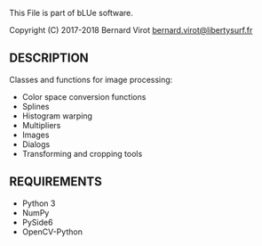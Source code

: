 This File is part of bLUe software.

Copyright (C) 2017-2018 Bernard Virot <bernard.virot@libertysurf.fr>

## DESCRIPTION

Classes and functions for image processing:

* Color space conversion functions
* Splines
* Histogram warping
* Multipliers
* Images
* Dialogs
* Transforming and cropping tools

## REQUIREMENTS

* Python 3
* NumPy
* PySide6
* OpenCV-Python